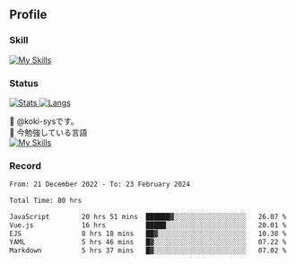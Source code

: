 ## Profile
### Skill
[![My Skills](https://skillicons.dev/icons?i=html,css,javascript,php,java,nodejs,react,bootstrap,docker,laravel,git,github,githubactions,materialui&theme=dark)](https://skillicons.dev)<br>
### Status
[![Stats](https://github-readme-stats.vercel.app/api?username=koki-sys&count_private=true&show_icons=true)
![Langs](https://github-readme-stats.vercel.app/api/top-langs/?username=koki-sys&layout=compact)](https://github.com/koki-sys)

👋 @koki-sysです。<br/>
🌱 今勉強している言語<br/>
[![My Skills](https://skillicons.dev/icons?i=typescript,react,golang&theme=dark)](https://skillicons.dev)


<!---
koki-sys/koki-sys is a ✨ special ✨ repository because its `README.md` (this file) appears on your GitHub profile.
You can click the Preview link to take a look at your changes.
--->

### Record
<!--START_SECTION:waka-->

```txt
From: 21 December 2022 - To: 23 February 2024

Total Time: 80 hrs

JavaScript        20 hrs 51 mins  ██████▓░░░░░░░░░░░░░░░░░░   26.07 %
Vue.js            16 hrs          █████░░░░░░░░░░░░░░░░░░░░   20.01 %
EJS               8 hrs 18 mins   ██▓░░░░░░░░░░░░░░░░░░░░░░   10.38 %
YAML              5 hrs 46 mins   █▓░░░░░░░░░░░░░░░░░░░░░░░   07.22 %
Markdown          5 hrs 37 mins   █▓░░░░░░░░░░░░░░░░░░░░░░░   07.02 %
```

<!--END_SECTION:waka-->
